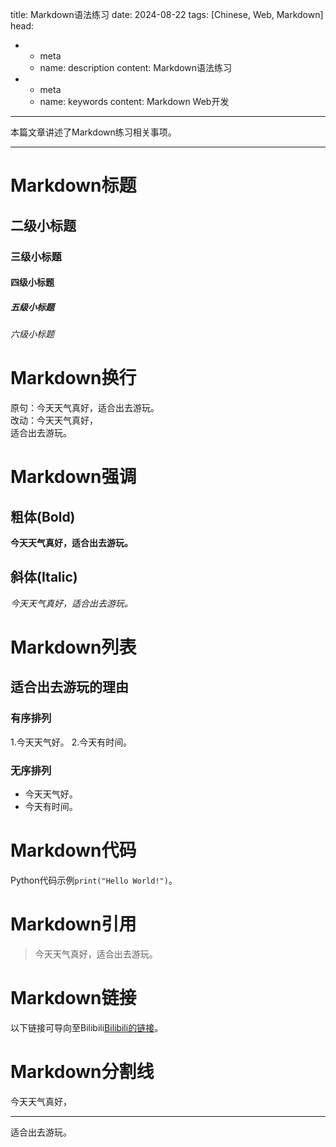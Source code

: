 title: Markdown语法练习
date: 2024-08-22
tags: [Chinese, Web, Markdown]
head:
  - - meta
    - name: description
      content: Markdown语法练习
  - - meta
    - name: keywords
      content: Markdown Web开发
---

本篇文章讲述了Markdown练习相关事项。

---
# Markdown标题

## 二级小标题
### 三级小标题
#### 四级小标题
##### 五级小标题
###### 六级小标题

# Markdown换行

原句：今天天气真好，适合出去游玩。<br>
改动：今天天气真好，<br>适合出去游玩。

# Markdown强调

## 粗体(Bold)

**今天天气真好，适合出去游玩。**

## 斜体(Italic)

*今天天气真好，适合出去游玩。*

# Markdown列表

## 适合出去游玩的理由

### 有序排列

1.今天天气好。
2.今天有时间。

### 无序排列

- 今天天气好。
- 今天有时间。

# Markdown代码

Python代码示例`print("Hello World!")`。

# Markdown引用

> 今天天气真好，适合出去游玩。

# Markdown链接

以下链接可导向至Bilibili[Bilibili的链接](https://bilibili.com)。

# Markdown分割线

今天天气真好，
***
适合出去游玩。
